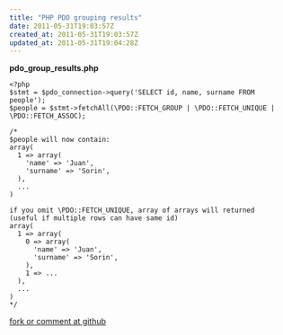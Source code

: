 ```yaml
---
title: "PHP PDO grouping results"
date: 2011-05-31T19:03:57Z
created_at: 2011-05-31T19:03:57Z
updated_at: 2011-05-31T19:04:28Z
---
```


<strong>pdo_group_results.php</strong>

    <?php
    $stmt = $pdo_connection->query('SELECT id, name, surname FROM people');
    $people = $stmt->fetchAll(\PDO::FETCH_GROUP | \PDO::FETCH_UNIQUE | \PDO::FETCH_ASSOC);
    
    /*
    $people will now contain:
    array(
      1 => array(
        'name' => 'Juan',
        'surname' => 'Sorin',
      ),
      ...
    )
    
    if you omit \PDO::FETCH_UNIQUE, array of arrays will returned
    (useful if multiple rows can have same id)
    array(
      1 => array(
        0 => array(
          'name' => 'Juan',
          'surname' => 'Sorin',
        ),
        1 => ...
      ),
      ...
    )
    */

[fork or comment at github](https://gist.github.com/1001068)
